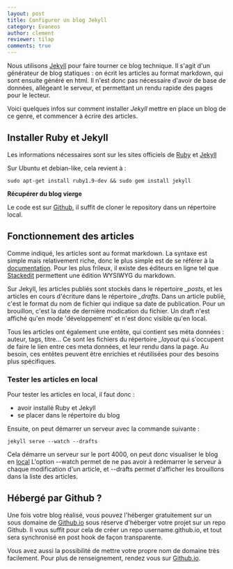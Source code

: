 ```yaml
---
layout: post
title: Configurer un blog Jekyll
category: Evaneos
author: clement
reviewer: tilap
comments: true
---
```

Nous utilisons [Jekyll](http://jekyllrb.com) pour faire tourner ce blog technique. Il s'agit d'un générateur de blog statiques : on écrit les articles au format markdown, qui sont ensuite généré en html. Il n'est donc pas nécessaire d'avoir de base de données, allégeant le serveur, et permettant un rendu rapide des pages pour le lecteur.

Voici quelques infos sur comment installer *Jekyll* mettre en place un blog de ce genre, et commencer à écrire des articles.

## Installer Ruby et Jekyll

Les informations nécessaires sont sur les sites officiels de [Ruby](https://www.ruby-lang.org/fr/downloads/) et [Jekyll](http://jekyllrb.com/docs/installation/)

Sur Ubuntu et debian-like, cela revient à :

    sudo apt-get install ruby1.9-dev && sudo gem install jekyll

**Récupérer du blog vierge**

Le code est sur [Github](https://github.com/Evaneos/Evaneos.github.io), il suffit de cloner le repository dans un répertoire local.

## Fonctionnement des articles

Comme indiqué, les articles sont au format markdown. La syntaxe est simple mais relativement riche, donc le plus simple est de se référer à la [documentation](http://daringfireball.net/projects/markdown/syntax). Pour les plus frileux, il existe des éditeurs en ligne tel que [Stackedit](https://stackedit.io/) permettent une édition WYSIWYG du markdown.

Sur Jekyll, les articles publiés sont stockés dans le répertoire *_posts*, et les articles en cours d'écriture dans le répertoire *_drafts*.
Dans un article publié, c'est le format du nom de fichier qui indique sa date de publication. Pour un brouillon, c'est la date de dernière modication du fichier. Un draft n'est affiché qu'en mode 'développement' et n'est donc visible qu'en local.

Tous les articles ont également une entête, qui contient ses méta données : auteur, tags, titre... Ce sont les fichiers du répertoire *_layout* qui s'occupent de faire le lien entre ces meta données, et leur rendu dans la page. Au besoin, ces entêtes peuvent être enrichies et réutilisées pour des besoins plus spécifiques.

### Tester les articles en local

Pour tester les articles en local, il faut donc :

- avoir installé Ruby et Jekyll
- se placer dans le répertoire du blog

Ensuite, on peut démarrer un serveur avec la commande suivante :

    jekyll serve --watch --drafts

Cela démarre un serveur sur le port 4000, on peut donc visualiser le blog en [local](http://localhost:4000/)
L'option --watch permet de ne pas avoir à redémarrer le serveur à chaque modification d'un article, et --drafts permet d'afficher les brouillons dans la liste des articles.

## Hébergé par Github ?

Une fois votre blog réalisé, vous pouvez l'héberger gratuitement sur un sous domaine de [Github.io](http://github.io/) sous réserve d'héberger votre projet sur un repo Github. Il vous suffit pour cela de créer un repo username.github.io, et tout sera synchronisé en post hook de façon transparente.

Vous avez aussi la possibilité de mettre votre propre nom de domaine très facilement. Pour plus de renseignement, rendez vous sur [Github.io](http://github.io/).









